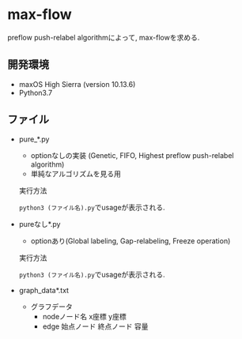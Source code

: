 # max-flow

preflow push-relabel algorithmによって, max-flowを求める.

##  開発環境

+ maxOS High Sierra (version 10.13.6)
+ Python3.7



## ファイル



+ pure_*.py

  + optionなしの実装 (Genetic, FIFO, Highest preflow push-relabel algorithm)
  + 単純なアルゴリズムを見る用

  実行方法

  `python3 (ファイル名).py`でusageが表示される.

+ pureなし*.py

  + optionあり(Global labeling, Gap-relabeling, Freeze operation)



  実行方法

  `python3 (ファイル名).py`でusageが表示される.


+ graph_data*.txt
  + グラフデータ
    + nodeノード名 x座標 y座標
    + edge 始点ノード 終点ノード 容量
